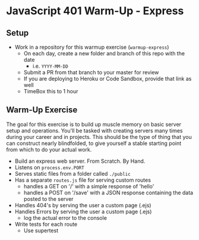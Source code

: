# JavaScript 401 Warm-Up - Express

## Setup

- Work in a repository for this warmup exercise (`warmup-express`)
  - On each day, create a new folder and branch of this repo with the date
    - i.e. `YYYY-MM-DD`
  - Submit a PR from that branch to your master for review
  - If you are deploying to Heroku or Code Sandbox, provide that link as well
  - TimeBox this to 1 hour

## Warm-Up Exercise

The goal for this exercise is to build up muscle memory on basic server setup and operations. You'll be tasked with creating servers many times during your career and in projects. This should be the type of thing that you can construct nearly blindfolded, to give yourself a stable starting point from which to do your actual work.

- Build an express web server. From Scratch. By Hand.
- Listens on `process.env.PORT`
- Serves static files from a folder called `./public`
- Has a separate `routes.js` file for serving custom routes
  - handles a GET on '/' with a simple response of 'hello'
  - handles a POST on '/save' with a JSON response containing the data posted to the server
- Handles 404's by serving the user a custom page (.ejs)
- Handles Errors by serving the user a custom page (.ejs)
  - log the actual error to the console
- Write tests for each route
  - Use supertest
